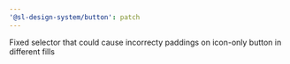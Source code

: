 ```yaml
---
'@sl-design-system/button': patch
---
```


Fixed selector that could cause incorrecty paddings on icon-only button in different fills
